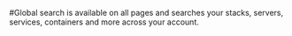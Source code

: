 #Global search is available on all pages and searches your stacks, servers, services, containers and more across your account.

